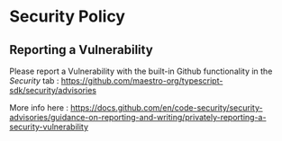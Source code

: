 # Security Policy

## Reporting a Vulnerability

Please report a Vulnerability with the built-in Github functionality in the *Security* tab : https://github.com/maestro-org/typescript-sdk/security/advisories

More info here : https://docs.github.com/en/code-security/security-advisories/guidance-on-reporting-and-writing/privately-reporting-a-security-vulnerability
